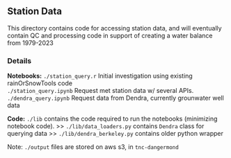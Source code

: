 ## Station Data 
This directory contains code for accessing station data, and will eventually contain
QC and processing code in support of creating a water balance from 1979-2023 


### Details
**Notebooks:**
`./station_query.r` Initial investigation using existing rainOrSnowTools code  
`./station_query.ipynb` Request met station data w/ several APIs. 
`./dendra_query.ipynb` Request data from Dendra, currently grounwater well data

**Code:**
`./lib` contains the code required to run the notebooks (minimizing notebook code).
    >> `./lib/data_loaders.py` contains `Dendra` class for querying data
    >> `./lib/dendra_berkeley.py` contains older python wrapper 

Note: `./output` files are stored on aws s3, in `tnc-dangermond`